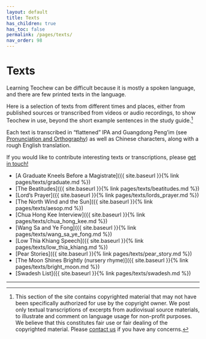 ```yaml
---
layout: default
title: Texts
has_children: true
has_toc: false
permalink: /pages/texts/
nav_order: 98
---
```


Texts
=====

Learning Teochew can be difficult because it is mostly a spoken language, and
there are few printed texts in the language.

Here is a selection of texts from different times and places, either from
published sources or transcribed from videos or audio recordings, to show
Teochew in use, beyond the short example sentences in the study guide.[^1]

Each text is transcribed in “flattened” IPA and Guangdong Peng’im (see
[Pronunciation and Orthography](../pronunciation.md)) as well as Chinese
characters, along with a rough English translation.

If you would like to contribute interesting texts or transcriptions, please [get
in touch!](https://forms.gle/igjwwiz2z2Dpr3SE6)

 * [A Graduate Kneels Before a Magistrate]({{ site.baseurl }}{% link pages/texts/graduate.md %})
 * [The Beatitudes]({{ site.baseurl }}{% link pages/texts/beatitudes.md %})
 * [Lord’s Prayer]({{ site.baseurl }}{% link pages/texts/lords_prayer.md %})
 * [The North Wind and the Sun]({{ site.baseurl }}{% link pages/texts/aesop.md %})
 * [Chua Hong Kee Interview]({{ site.baseurl }}{% link pages/texts/chua_hong_kee.md %})
 * [Wang Sa and Ye Fong]({{ site.baseurl }}{% link pages/texts/wang_sa_ye_fong.md %})
 * [Low Thia Khiang Speech]({{ site.baseurl }}{% link pages/texts/low_thia_khiang.md %})
 * [Pear Stories]({{ site.baseurl }}{% link pages/texts/pear_story.md %})
 * [The Moon Shines Brightly (nursery rhyme)]({{ site.baseurl }}{% link pages/texts/bright_moon.md %})
 * [Swadesh List]({{ site.baseurl }}{% link pages/texts/swadesh.md %})


<hr />

[^1]: This section of the site contains copyrighted material that may not have been specifically authorized for use by the copyright owner. We post only textual transcriptions of excerpts from audiovisual source materials, to illustrate and comment on language usage for non-profit purposes. We believe that this constitutes fair use or fair dealing of the copyrighted material. Please [contact us](https://forms.gle/igjwwiz2z2Dpr3SE6) if you have any concerns.
